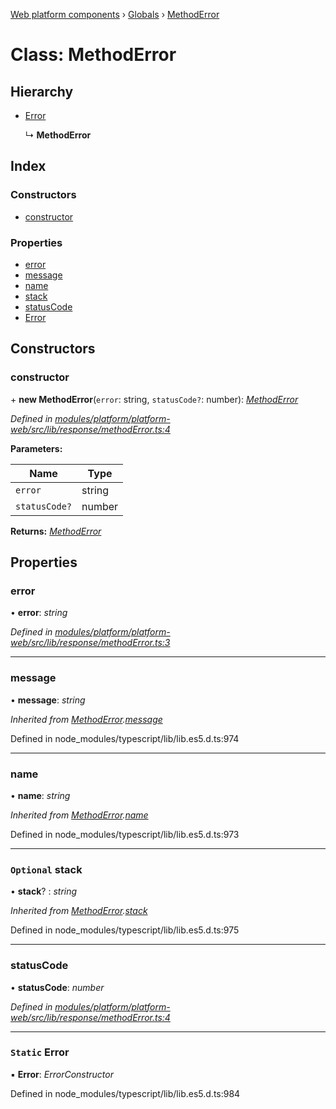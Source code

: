 [Web platform components](../README.md) › [Globals](../globals.md) › [MethodError](methoderror.md)

# Class: MethodError

## Hierarchy

* [Error](methoderror.md#static-error)

  ↳ **MethodError**

## Index

### Constructors

* [constructor](methoderror.md#constructor)

### Properties

* [error](methoderror.md#error)
* [message](methoderror.md#message)
* [name](methoderror.md#name)
* [stack](methoderror.md#optional-stack)
* [statusCode](methoderror.md#statuscode)
* [Error](methoderror.md#static-error)

## Constructors

###  constructor

\+ **new MethodError**(`error`: string, `statusCode?`: number): *[MethodError](methoderror.md)*

*Defined in [modules/platform/platform-web/src/lib/response/methodError.ts:4](https://github.com/nodulusteam/methodus.dev/blob/8d1d711/modules/platform/platform-web/src/lib/response/methodError.ts#L4)*

**Parameters:**

Name | Type |
------ | ------ |
`error` | string |
`statusCode?` | number |

**Returns:** *[MethodError](methoderror.md)*

## Properties

###  error

• **error**: *string*

*Defined in [modules/platform/platform-web/src/lib/response/methodError.ts:3](https://github.com/nodulusteam/methodus.dev/blob/8d1d711/modules/platform/platform-web/src/lib/response/methodError.ts#L3)*

___

###  message

• **message**: *string*

*Inherited from [MethodError](methoderror.md).[message](methoderror.md#message)*

Defined in node_modules/typescript/lib/lib.es5.d.ts:974

___

###  name

• **name**: *string*

*Inherited from [MethodError](methoderror.md).[name](methoderror.md#name)*

Defined in node_modules/typescript/lib/lib.es5.d.ts:973

___

### `Optional` stack

• **stack**? : *string*

*Inherited from [MethodError](methoderror.md).[stack](methoderror.md#optional-stack)*

Defined in node_modules/typescript/lib/lib.es5.d.ts:975

___

###  statusCode

• **statusCode**: *number*

*Defined in [modules/platform/platform-web/src/lib/response/methodError.ts:4](https://github.com/nodulusteam/methodus.dev/blob/8d1d711/modules/platform/platform-web/src/lib/response/methodError.ts#L4)*

___

### `Static` Error

▪ **Error**: *ErrorConstructor*

Defined in node_modules/typescript/lib/lib.es5.d.ts:984
